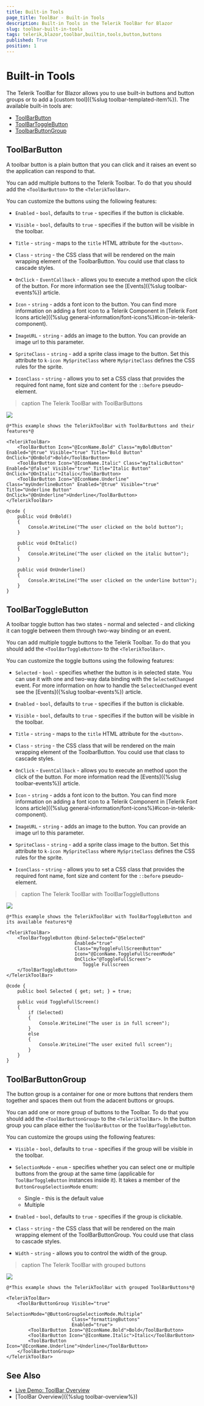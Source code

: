 ```yaml
---
title: Built-in Tools
page_title: ToolBar - Built-in Tools
description: Built-in Tools in the Telerik ToolBar for Blazor
slug: toolbar-built-in-tools
tags: telerik,blazor,toolbar,builtin,tools,button,buttons
published: True
position: 1
---
```


# Built-in Tools

The Telerik ToolBar for Blazor allows you to use built-in buttons and button groups or to add a [custom tool]({%slug toolbar-templated-item%}). The available built-in tools are:

* [ToolBarButton](#toolbarbutton)
* [ToolBarToggleButton](#toolbartogglebutton)
* [ToolbarButtonGroup](#toolbarbuttongroup)

## ToolBarButton

A toolbar button is a plain button that you can click and it raises an event so the application can respond to that.

You can add multiple buttons to the Telerik Toolbar. To do that you should add the `<ToolBarButton>` to the `<TelerikToolBar>`.

You can customize the buttons using the following features:

* `Enabled` - `bool`, defaults to `true` - specifies if the button is clickable.

* `Visible` - `bool`, defaults to `true` - specifies if the button will be visible in the toolbar.

* `Title` - `string` - maps to the `title` HTML attribute for the `<button>`.

* `Class` - `string` - the CSS class that will be rendered on the main wrapping element of the ToolbarButton. You could use that class to cascade styles.

* `OnClick` - `EventCallback` - allows you to execute a method upon the click of the button. For more information see the [Events]({%slug toolbar-events%}) article.

* `Icon` - `string` - adds a font icon to the button. You can find more information on adding a font icon to a Telerik Component in [Telerik Font Icons article]({%slug general-information/font-icons%}#icon-in-telerik-component).

* `ImageURL` - `string` - adds an image to the button. You can provide an image url to this parameter.

* `SpriteClass` - `string` - add a sprite class image to the button. Set this attribute to `k-icon MySpriteClass` where `MySpriteClass` defines the CSS rules for the sprite.

* `IconClass` - `string` - allows you to set a CSS class that provides the required font name, font size and content for the `::before` pseudo-element.

>caption The Telerik ToolBar with ToolBarButtons

![](images/toolbar-toolbarbutton-example.png)

````CSHTML
@*This example shows the TelerikToolBar with ToolBarButtons and their features*@

<TelerikToolBar>
    <ToolBarButton Icon="@IconName.Bold" Class="myBoldButton" Enabled="@true" Visible="true" Title="Bold Button" OnClick="@OnBold">Bold</ToolBarButton>
    <ToolBarButton Icon="@IconName.Italic" Class="myItalicButton" Enabled="@false" Visible="true" Title="Italic Button" OnClick="@OnItalic">Italic</ToolBarButton>
    <ToolBarButton Icon="@IconName.Underline" Class="myUnderlineButton" Enabled="@true" Visible="true" Title="Underline Button" OnClick="@OnUnderline">Underline</ToolBarButton>
</TelerikToolBar>

@code {
    public void OnBold()
    {
        Console.WriteLine("The user clicked on the bold button");
    }

    public void OnItalic()
    {
        Console.WriteLine("The user clicked on the italic button");
    }

    public void OnUnderline()
    {
        Console.WriteLine("The user clicked on the underline button");
    }
}
````

## ToolBarToggleButton

A toolbar toggle button has two states - normal and selected - and clicking it can toggle between them through two-way binding or an event.

You can add multiple toggle  buttons to the Telerik Toolbar. To do that you should add the `<ToolBarToggleButton>` to the `<TelerikToolBar>`.

You can customize the toggle buttons using the following features:

* `Selected` - `bool` - specifies whether the button is in selected state. You can use it with one and two-way data binding with the `SelectedChanged` event. For more information on how to handle the `SelectedChanged` event see the [Events]({%slug toolbar-events%}) article.

* `Enabled` - `bool`, defaults to `true` - specifies if the button is clickable.

* `Visible` - `bool`, defaults to `true` - specifies if the button will be visible in the toolbar.

* `Title` - `string` - maps to the `title` HTML attribute for the `<button>`.

* `Class` - `string` - the CSS class that will be rendered on the main wrapping element of the ToolbarButton. You could use that class to cascade styles.

* `OnClick` - `EventCallback` - allows you to execute an method upon the click of the button. For more information read the [Events]({%slug toolbar-events%}) article.

* `Icon` - `string` - adds a font icon to the button. You can find more information on adding a font icon to a Telerik Component in [Telerik Font Icons article]({%slug general-information/font-icons%}#icon-in-telerik-component).

* `ImageURL` - `string` - adds an image to the button. You can provide an image url to this parameter.

* `SpriteClass` - `string` - add a sprite class image to the button. Set this attribute to `k-icon MySpriteClass` where `MySpriteClass` defines the CSS rules for the sprite.

* `IconClass` - `string` - allows you to set a CSS class that provides the required font name, font size and content for the `::before` pseudo-element.

>caption The Telerik ToolBar with ToolBarToggleButtons

![](images/toolbar-togglebutton-example.png)

````CSHTML
@*This example shows the TelerikToolBar with ToolBarToggleButton and its available features*@

<TelerikToolBar>
    <ToolBarToggleButton @bind-Selected="@Selected" 
                         Enabled="true" 
                         Class="myToggleFullScreenButton" 
                         Icon="@IconName.ToggleFullScreenMode" 
                         OnClick="@ToggleFullScreen">
                            Toggle Fullscreen
    </ToolBarToggleButton>
</TelerikToolBar>

@code {
    public bool Selected { get; set; } = true;

    public void ToggleFullScreen()
    {
        if (Selected)
        {
            Console.WriteLine("The user is in full screen");
        }
        else
        {
            Console.WriteLine("The user exited full screen");
        }
    }
}
````

## ToolBarButtonGroup

The button group is a container for one or more buttons that renders them together and spaces them out from the adacent buttons or groups.

You can add one or more group of buttons to the Toolbar. To do that you should add the `<ToolBarButtonGroup>` to the `<TelerikToolBar>`. In the button group you can place either the `ToolBarButton` or the `ToolBarToggleButton`.

You can customize the groups using the following features:

* `Visible` - `bool`, defaults to `true` - specifies if the group will be visible in the toolbar.

* `SelectionMode` - `enum` - specifies whether you can select one or multiple buttons from the group at the same time (applicable for `ToolBarToggleButton` instances inside it). It takes a member of the `ButtonGroupSelectionMode` enum:

    * Single - this is the default value
    * Multiple
    
* `Enabled` - `bool`, defaults to `true` - specifies if the group is clickable.

* `Class` - `string` - the CSS class that will be rendered on the main wrapping element of the ToolBarButtonGroup. You could use that class to cascade styles.

* `Width` - `string` - allows you to control the width of the group.

>caption The Telerik ToolBar with grouped buttons

![](images/toolbar-grouped-buttons.png)

````CSHTML
@*This example shows the TelerikToolBar with grouped ToolBarButtons*@

<TelerikToolBar>
    <ToolBarButtonGroup Visible="true" 
                        SelectionMode="@ButtonGroupSelectionMode.Multiple" 
                        Class="formattingButtons" 
                        Enabled="true">
        <ToolBarButton Icon="@IconName.Bold">Bold</ToolBarButton>
        <ToolBarButton Icon="@IconName.Italic">Italic</ToolBarButton>
        <ToolBarButton Icon="@IconName.Underline">Underline</ToolBarButton>
    </ToolBarButtonGroup>
</TelerikToolBar>
````

## See Also

  * [Live Demo: ToolBar Overview](https://demos.telerik.com/blazor-ui/toolbar/overview)
  * [ToolBar Overview]({%slug toolbar-overview%})
